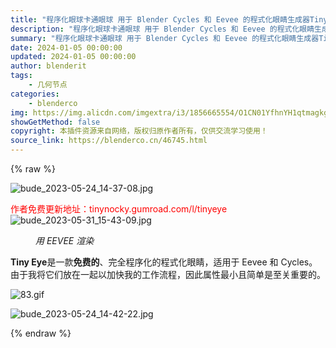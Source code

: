 ```yaml
---
title: "程序化眼球卡通眼球 用于 Blender Cycles 和 Eevee 的程式化眼睛生成器Tiny Eye 1.3 支持4.0+"
description: "程序化眼球卡通眼球 用于 Blender Cycles 和 Eevee 的程式化眼睛生成器Tiny Eye 1.3 支持4.0+"
summary: "程序化眼球卡通眼球 用于 Blender Cycles 和 Eevee 的程式化眼睛生成器Tiny Eye 1.3 支持4.0+"
date: 2024-01-05 00:00:00
updated: 2024-01-05 00:00:00
author: blenderit
tags: 
    - 几何节点
categories:
    - blenderco
img: https://img.alicdn.com/imgextra/i3/1856665554/O1CN01YfhnYH1qtmagkgDvV_!!1856665554.jpg
showGetMethod: false
copyright: 本插件资源来自网络，版权归原作者所有，仅供交流学习使用！
source_link: https://blenderco.cn/46745.html
---
```


{% raw %}
<p><img class="aligncenter" src="https://img.alicdn.com/imgextra/i1/1856665554/O1CN01S9d70O1qtmaamOXWg_!!1856665554.jpg" alt="bude_2023-05-24_14-37-08.jpg"></p><p><span style="color: #ff0000;">作者免费更新地址：tinynocky.gumroad.com/l/tinyeye</span><br>
<img class="aligncenter" src="https://img.alicdn.com/imgextra/i1/1856665554/O1CN01Nrg7sW1qtmajT1f11_!!1856665554.jpg" alt="bude_2023-05-31_15-43-09.jpg"></p><figure>
<p class="figcaption"><em>用 EEVEE 渲染</em></p>
</figure><p><strong>Tiny Eye</strong>是一款<strong>免费的</strong>、完全程序化的程式化眼睛，适用于 Eevee 和 Cycles。由于我将它们放在一起以加快我的工作流程，因此属性最小且简单是至关重要的。</p><p><img src="https://img.alicdn.com/imgextra/i1/1856665554/O1CN01BQzq9Z1qtmajTYZg1_!!1856665554.gif" alt="83.gif"></p><p><img src="https://img.alicdn.com/imgextra/i1/1856665554/O1CN01GZJDBO1qtmagkOMeW_!!1856665554.jpg" alt="bude_2023-05-24_14-42-22.jpg"></p>
<div style="display: none">blenderco</div>
{% endraw %}